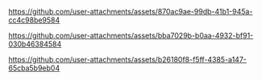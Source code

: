 https://github.com/user-attachments/assets/870ac9ae-99db-41b1-945a-cc4c98be9584

https://github.com/user-attachments/assets/bba7029b-b0aa-4932-bf91-030b46384584

https://github.com/user-attachments/assets/b26180f8-f5ff-4385-a147-65cba5b9eb04
